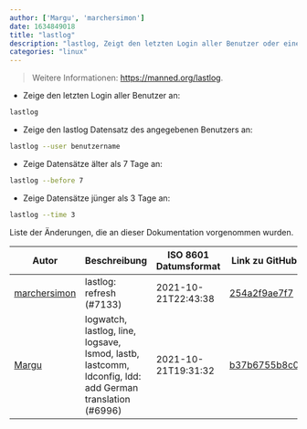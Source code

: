 ```yaml
---
author: ['Margu', 'marchersimon']
date: 1634849018
title: "lastlog"
description: "lastlog, Zeigt den letzten Login aller Benutzer oder eines bestimmten Benutzers an."
categories: "linux"
---
```

> Weitere Informationen: <https://manned.org/lastlog>.

- Zeige den letzten Login aller Benutzer an:

```bash
lastlog
```

- Zeige den lastlog Datensatz des angegebenen Benutzers an:

```bash
lastlog --user benutzername
```

- Zeige Datensätze älter als 7 Tage an:

```bash
lastlog --before 7
```

- Zeige Datensätze jünger als 3 Tage an:

```bash
lastlog --time 3
```
Liste der Änderungen, die an dieser Dokumentation vorgenommen wurden.


Autor | Beschreibung | ISO 8601 Datumsformat | Link zu GitHub
------|-----|-----|-----
[marchersimon](mailto:50295997+marchersimon@users.noreply.github.com) | lastlog: refresh (#7133) | 2021-10-21T22:43:38 | [254a2f9ae7f7](https://github.com/tldr-pages/tldr/commit/254a2f9ae7f7eb67b661ff3d17f097159ac8a397)
[Margu](mailto:44941663+Margu86@users.noreply.github.com) | logwatch, lastlog, line, logsave, lsmod, lastb, lastcomm, ldconfig, ldd: add German translation (#6996) | 2021-10-21T19:31:32 | [b37b6755b8c0](https://github.com/tldr-pages/tldr/commit/b37b6755b8c075ef4ec8996074da03a86a568342)

